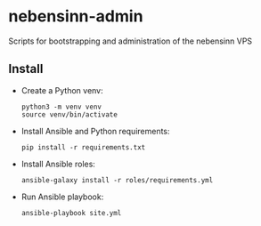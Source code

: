 # nebensinn-admin
Scripts for bootstrapping and administration of the nebensinn VPS

## Install
- Create a Python venv:

      python3 -m venv venv
      source venv/bin/activate

- Install Ansible and Python requirements:

      pip install -r requirements.txt

- Install Ansible roles:

      ansible-galaxy install -r roles/requirements.yml

- Run Ansible playbook:

      ansible-playbook site.yml
